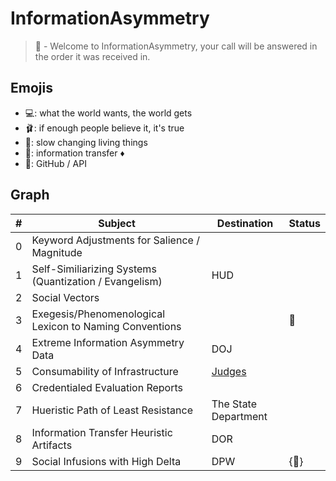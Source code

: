 # InformationAsymmetry
> 👔 - Welcome to InformationAsymmetry, your call will be answered in the order it was received in.

## Emojis
* 💻: what the world wants, the world gets
* 🩰: if enough people believe it, it's true
* 👔: slow changing living things 
* 🌈: information transfer ♦️
* 🎉: GitHub / API

## Graph
| # | Subject | Destination | Status |
| ------- | ------- | ------- | ------- |
| 0 | Keyword Adjustments for Salience / Magnitude |  |  |
| 1 | Self-Similiarizing Systems (Quantization / Evangelism) | HUD |  |
| 2 | Social Vectors |  |  |
| 3 | Exegesis/Phenomenological Lexicon to Naming Conventions |  | 🌈 |
| 4 | Extreme Information Asymmetry Data | DOJ | |
| 5 | Consumability of Infrastructure | [Judges](https://github.com/InformationAsymmetry/Judges) | |
| 6 | Credentialed Evaluation Reports |  |  |
| 7 | Hueristic Path of Least Resistance | The State Department |  |
| 8 | Information Transfer Heuristic Artifacts | DOR |  |
| 9 | Social Infusions with High Delta | DPW | {👔} |
